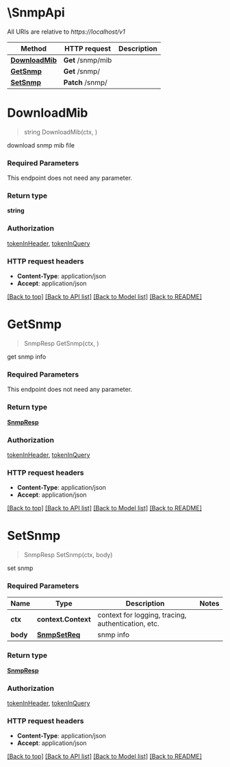# \SnmpApi

All URIs are relative to *https://localhost/v1*

Method | HTTP request | Description
------------- | ------------- | -------------
[**DownloadMib**](SnmpApi.md#DownloadMib) | **Get** /snmp/mib | 
[**GetSnmp**](SnmpApi.md#GetSnmp) | **Get** /snmp/ | 
[**SetSnmp**](SnmpApi.md#SetSnmp) | **Patch** /snmp/ | 


# **DownloadMib**
> string DownloadMib(ctx, )


download snmp mib file

### Required Parameters
This endpoint does not need any parameter.

### Return type

**string**

### Authorization

[tokenInHeader](../README.md#tokenInHeader), [tokenInQuery](../README.md#tokenInQuery)

### HTTP request headers

 - **Content-Type**: application/json
 - **Accept**: application/json

[[Back to top]](#) [[Back to API list]](../README.md#documentation-for-api-endpoints) [[Back to Model list]](../README.md#documentation-for-models) [[Back to README]](../README.md)

# **GetSnmp**
> SnmpResp GetSnmp(ctx, )


get snmp info

### Required Parameters
This endpoint does not need any parameter.

### Return type

[**SnmpResp**](SnmpResp.md)

### Authorization

[tokenInHeader](../README.md#tokenInHeader), [tokenInQuery](../README.md#tokenInQuery)

### HTTP request headers

 - **Content-Type**: application/json
 - **Accept**: application/json

[[Back to top]](#) [[Back to API list]](../README.md#documentation-for-api-endpoints) [[Back to Model list]](../README.md#documentation-for-models) [[Back to README]](../README.md)

# **SetSnmp**
> SnmpResp SetSnmp(ctx, body)


set snmp

### Required Parameters

Name | Type | Description  | Notes
------------- | ------------- | ------------- | -------------
 **ctx** | **context.Context** | context for logging, tracing, authentication, etc.
  **body** | [**SnmpSetReq**](SnmpSetReq.md)| snmp info | 

### Return type

[**SnmpResp**](SnmpResp.md)

### Authorization

[tokenInHeader](../README.md#tokenInHeader), [tokenInQuery](../README.md#tokenInQuery)

### HTTP request headers

 - **Content-Type**: application/json
 - **Accept**: application/json

[[Back to top]](#) [[Back to API list]](../README.md#documentation-for-api-endpoints) [[Back to Model list]](../README.md#documentation-for-models) [[Back to README]](../README.md)

